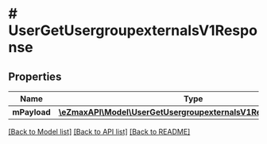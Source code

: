 # # UserGetUsergroupexternalsV1Response

## Properties

Name | Type | Description | Notes
------------ | ------------- | ------------- | -------------
**mPayload** | [**\eZmaxAPI\Model\UserGetUsergroupexternalsV1ResponseMPayload**](UserGetUsergroupexternalsV1ResponseMPayload.md) |  |

[[Back to Model list]](../../README.md#models) [[Back to API list]](../../README.md#endpoints) [[Back to README]](../../README.md)
